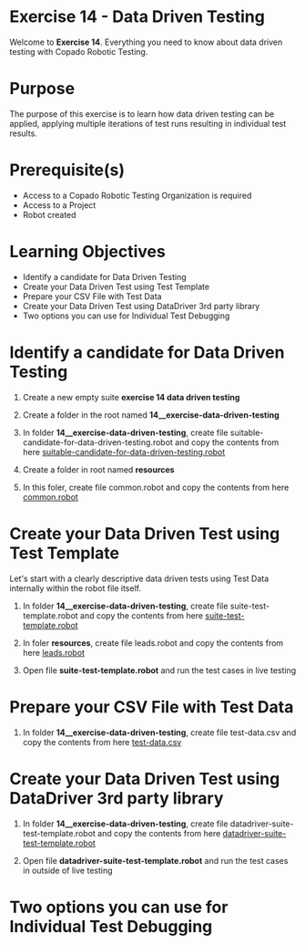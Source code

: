 # Exercise 14 - Data Driven Testing

Welcome to **Exercise 14**. Everything you need to know about data driven testing with Copado Robotic Testing.

# Purpose

The purpose of this exercise is to learn how data driven testing can be applied, applying multiple iterations of test runs resulting in individual test results.

# Prerequisite(s)

- Access to a Copado Robotic Testing Organization is required
- Access to a Project
- Robot created

# Learning Objectives

- Identify a candidate for Data Driven Testing
- Create your Data Driven Test using Test Template
- Prepare your CSV File with Test Data
- Create your Data Driven Test using DataDriver 3rd party library
- Two options you can use for Individual Test Debugging

# Identify a candidate for Data Driven Testing

1. Create a new empty suite **exercise 14 data driven testing**

2. Create a folder in the root named **14__exercise-data-driven-testing**

3. In folder **14__exercise-data-driven-testing**, create file suitable-candidate-for-data-driven-testing.robot and copy the contents from here [suitable-candidate-for-data-driven-testing.robot](suitable-candidate-for-data-driven-testing.robot)

4. Create a folder in root named **resources**

5. In this foler, create file common.robot and copy the contents from here [common.robot](../resources/common.robot)

# Create your Data Driven Test using Test Template

Let's start with a clearly descriptive data driven tests using Test Data internally within the robot file itself.

1. In folder **14__exercise-data-driven-testing**, create file suite-test-template.robot and copy the contents from here [suite-test-template.robot](suite-test-template.robot)

2. In foler **resources**, create file leads.robot and copy the contents from here [leads.robot](../resources/leads.robot)

3. Open file **suite-test-template.robot** and run the test cases in live testing

# Prepare your CSV File with Test Data

1. In folder **14__exercise-data-driven-testing**, create file test-data.csv and copy the contents from here [test-data.csv](test-data.csv)

# Create your Data Driven Test using DataDriver 3rd party library

1. In folder **14__exercise-data-driven-testing**, create file datadriver-suite-test-template.robot and copy the contents from here [datadriver-suite-test-template.robot](datadriver-suite-test-template.robot)

2. Open file **datadriver-suite-test-template.robot** and run the test cases in outside of live testing

# Two options you can use for Individual Test Debugging